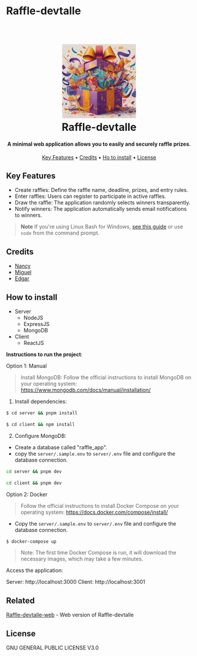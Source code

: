 # Raffle-devtalle

<h1 align="center">
  <br>
  <img src="./raffle.png" alt="Raffle-devtalle" width="200">
  <br>
  Raffle-devtalle
  <br>
</h1>

<h4 align="center">A minimal web application allows you to easily and securely raffle prizes.</h4>



<p align="center">
  <a href="#key-features">Key Features</a> •
  <a href="#credits">Credits</a> •
  <a href="#how-to-install">Ho to install</a> •
  <a href="#license">License</a>
</p>


## Key Features

* Create raffles: Define the raffle name, deadline, prizes, and entry rules.
* Enter raffles: Users can register to participate in active raffles.
* Draw the raffle: The application randomly selects winners transparently.
* Notify winners: The application automatically sends email notifications to winners.


> **Note**
> If you're using Linux Bash for Windows, [see this guide](https://www.howtogeek.com/261575/how-to-run-graphical-linux-desktop-applications-from-windows-10s-bash-shell/) or use `node` from the command prompt.


## Credits

- [Nancy](http://github.com/)
- [Miguel](https://github.com/)
- [Edgar](https://github.com/eddcode)

## How to install

- Server 
  - NodeJS
  - ExpressJS
  - MongoDB
- Client
  -  ReactJS

__Instructions to run the project__:

Option 1: Manual

> Install MongoDB: Follow the official instructions to install MongoDB on your operating system: https://www.mongodb.com/docs/manual/installation/

1. Install dependencies:

```bash 
$ cd server && pnpm install
```
```bash
$ cd client && npm install
```

2. Configure MongoDB:

* Create a database called "raffle_app".
* copy the `server/.sample.env` to `server/.env` file and configure the database connection.
```bash
cd server && pnpm dev
```

```bash
cd client && pnpm dev
```

Option 2: Docker

> Follow the official instructions to install Docker Compose on your operating system: https://docs.docker.com/compose/install/

* Copy the `server/.sample.env` to `server/.env` file and configure the database connection.
```bash
$ docker-compose up
```

> Note: The first time Docker Compose is run, it will download the necessary images, which may take a few minutes.

Access the application:

Server: http://localhost:3000
Client: http://localhost:3001

## Related

[Raffle-devtalle-web](https://github.com/Nirvana-Code-Zen/Raffle-devtalle) - Web version of Raffle-devtalle


## License

GNU GENERAL PUBLIC LICENSE V3.0